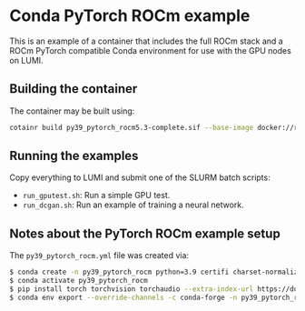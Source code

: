 # Conda PyTorch ROCm example

This is an example of a container that includes the full ROCm stack and a ROCm PyTorch compatible Conda environment for use with the GPU nodes on LUMI.

## Building the container

The container may be built using:

```bash
cotainr build py39_pytorch_rocm5.3-complete.sif --base-image docker://rocm/dev-ubuntu-22.04:5.3-complete --conda-env py39_pytorch_rocm.yml
```

## Running the examples

Copy everything to LUMI and submit one of the SLURM batch scripts:

- `run_gputest.sh`: Run a simple GPU test.
- `run_dcgan.sh`: Run an example of training a neural network.

## Notes about the PyTorch ROCm example setup

The `py39_pytorch_rocm.yml` file was created via:

```bash
$ conda create -n py39_pytorch_rocm python=3.9 certifi charset-normalizer numpy pillow requests typing-extensions urllib3
$ conda activate py39_pytorch_rocm
$ pip install torch torchvision torchaudio --extra-index-url https://download.pytorch.org/whl/rocm5.1.1
$ conda env export --override-channels -c conda-forge -n py39_pytorch_rocm | sed "/^  - pip:/a\ \ \ \ - --extra-index-url https://download.pytorch.org/whl/rocm5.1.1" | grep -v "prefix" > py39_pytorch_rocm.yml
```
